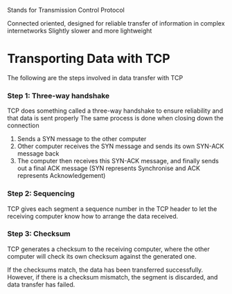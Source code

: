 Stands for Transmission Control Protocol

Connected oriented, designed for reliable transfer of information in complex internetworks
Slightly slower and more lightweight

# Transporting Data with TCP
The following are the steps involved in data transfer with TCP
### Step 1: Three-way handshake
TCP does something called a three-way handshake to ensure reliability and that data is sent properly
The same process is done when closing down the connection

1. Sends a SYN message to the other computer
2. Other computer receives the SYN message and sends its own SYN-ACK message back
3. The computer then receives this SYN-ACK message, and finally sends out a final ACK message
(SYN represents Synchronise and ACK represents Acknowledgement)

### Step 2: Sequencing
TCP gives each segment a sequence number in the TCP header to let the receiving computer know how to arrange the data received.

### Step 3: Checksum
TCP generates a checksum to the receiving computer, where the other computer will check its own checksum against the generated one.

If the checksums match, the data has been transferred successfully.
However, if there is a checksum mismatch, the segment is discarded, and data transfer has failed.